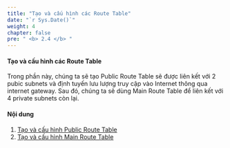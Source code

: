 ```yaml
---
title: "Tạo và cấu hình các Route Table"
date: "`r Sys.Date()`"
weight: 4
chapter: false
pre: " <b> 2.4 </b> "
---
```


#### Tạo và cấu hình các Route Table

Trong phần này, chúng ta sẽ tạo Public Route Table sẽ được liên kết với 2 pubic subnets và định tuyến lưu lượng truy cập vào Internet thông qua internet gateway. Sau đó, chúng ta sẽ dùng Main Route Table để liên kết với 4 private subnets còn lại.

#### Nội dung

1. [Tạo và cấu hình Public Route Table](2.4.1-PublicRT/)
2. [Tạo và cấu hình Main Route Table](2.4.2-MainPrivateRT/)
